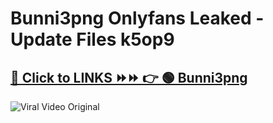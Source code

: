 
 # Bunni3png Onlyfans Leaked - Update Files k5op9

## <h2><a href="https://clipsfans.com/Bunni3png&ref=git">🔗 Click to LINKS ⏩⏩ 👉 🟢 Bunni3png </a></h2>

<a href="https://clipsfans.com/Bunni3png&ref=git" rel="nofollow" data-target="animated-image.originalLink"><img src="https://i.ibb.co.com/xMMVF88/686577567.gif" alt="Viral Video Original" style="max-width: 100%; display: inline-block;" data-target="animated-image.originalImage"></a>

